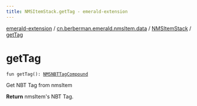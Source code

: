 ```yaml
---
title: NMSItemStack.getTag - emerald-extension
---
```


[emerald-extension](../../index.html) / [cn.berberman.emerald.nmsItem.data](../index.html) / [NMSItemStack](index.html) / [getTag](.)

# getTag

`fun getTag(): `[`NMSNBTTagCompound`](../-n-m-s-n-b-t-tag-compound/index.html)

Get NBT Tag from nmsItem

**Return**
nmsItem's NBT Tag.

